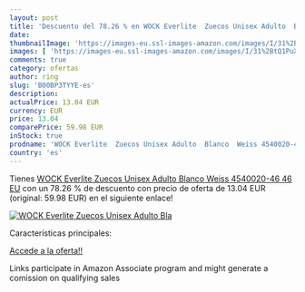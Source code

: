 ```yaml
---
layout: post
title: 'Descuento del 78.26 % en WOCK Everlite  Zuecos Unisex Adulto  Bla'
date: 
thumbnailImage: 'https://images-eu.ssl-images-amazon.com/images/I/31%2BtQ1PuX8L._SL200_.jpg'
images: [ 'https://images-eu.ssl-images-amazon.com/images/I/31%2BtQ1PuX8L._SL200_.jpg' ]
comments: true
category: ofertas
author: ring
slug: 'B00BP3TYYE-es'
description:
actualPrice: 13.04 EUR
currency: EUR
price: 13.04
comparePrice: 59.98 EUR
inStock: true
prodname: 'WOCK Everlite  Zuecos Unisex Adulto  Blanco  Weiss 4540020-46   46 EU'
country: 'es'
---
```


Tienes [WOCK Everlite  Zuecos Unisex Adulto  Blanco  Weiss 4540020-46   46 EU](https://www.amazon.es/dp/B00BP3TYYE/?tag=tolees-21) con un 78.26 % de descuento con precio de oferta de 13.04 EUR (original: 59.98 EUR) en el siguiente enlace!

[![WOCK Everlite  Zuecos Unisex Adulto  Bla](https://images-eu.ssl-images-amazon.com/images/I/31%2BtQ1PuX8L._SL200_.jpg)](https://www.amazon.es/dp/B00BP3TYYE/?tag=tolees-21)

Características principales:


[Accede a la oferta!!](https://www.amazon.es/dp/B00BP3TYYE/?tag=tolees-21)

Links participate in Amazon Associate program and might generate a comission on qualifying sales


